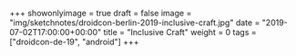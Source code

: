 +++
showonlyimage = true
draft = false
image = "img/sketchnotes/droidcon-berlin-2019-inclusive-craft.jpg"
date = "2019-07-02T17:00:00+00:00"
title = "Inclusive Craft"
weight = 0
tags = ["droidcon-de-19", "android"]
+++
